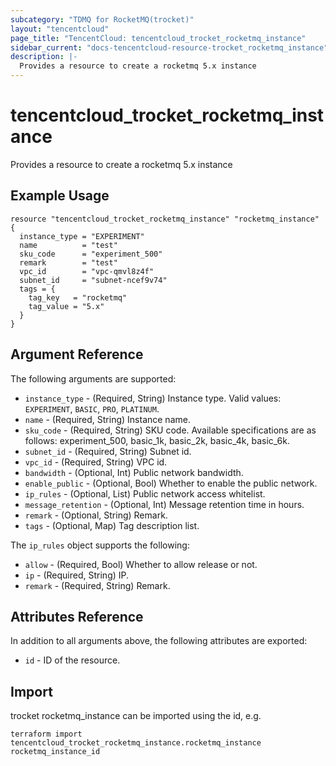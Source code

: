 ```yaml
---
subcategory: "TDMQ for RocketMQ(trocket)"
layout: "tencentcloud"
page_title: "TencentCloud: tencentcloud_trocket_rocketmq_instance"
sidebar_current: "docs-tencentcloud-resource-trocket_rocketmq_instance"
description: |-
  Provides a resource to create a rocketmq 5.x instance
---
```


# tencentcloud_trocket_rocketmq_instance

Provides a resource to create a rocketmq 5.x instance

## Example Usage

```hcl
resource "tencentcloud_trocket_rocketmq_instance" "rocketmq_instance" {
  instance_type = "EXPERIMENT"
  name          = "test"
  sku_code      = "experiment_500"
  remark        = "test"
  vpc_id        = "vpc-qmvl8z4f"
  subnet_id     = "subnet-ncef9v74"
  tags = {
    tag_key   = "rocketmq"
    tag_value = "5.x"
  }
}
```

## Argument Reference

The following arguments are supported:

* `instance_type` - (Required, String) Instance type. Valid values: `EXPERIMENT`, `BASIC`, `PRO`, `PLATINUM`.
* `name` - (Required, String) Instance name.
* `sku_code` - (Required, String) SKU code. Available specifications are as follows: experiment_500, basic_1k, basic_2k, basic_4k, basic_6k.
* `subnet_id` - (Required, String) Subnet id.
* `vpc_id` - (Required, String) VPC id.
* `bandwidth` - (Optional, Int) Public network bandwidth.
* `enable_public` - (Optional, Bool) Whether to enable the public network.
* `ip_rules` - (Optional, List) Public network access whitelist.
* `message_retention` - (Optional, Int) Message retention time in hours.
* `remark` - (Optional, String) Remark.
* `tags` - (Optional, Map) Tag description list.

The `ip_rules` object supports the following:

* `allow` - (Required, Bool) Whether to allow release or not.
* `ip` - (Required, String) IP.
* `remark` - (Required, String) Remark.

## Attributes Reference

In addition to all arguments above, the following attributes are exported:

* `id` - ID of the resource.



## Import

trocket rocketmq_instance can be imported using the id, e.g.

```
terraform import tencentcloud_trocket_rocketmq_instance.rocketmq_instance rocketmq_instance_id
```

